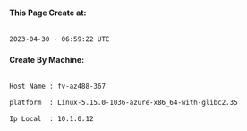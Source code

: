 
   
#### This Page Create at:

```bash

2023-04-30 - 06:59:22 UTC

```

#### Create By Machine:

```bash

Host Name : fv-az488-367

platform  : Linux-5.15.0-1036-azure-x86_64-with-glibc2.35

Ip Local  : 10.1.0.12

```

